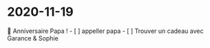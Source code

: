 # 2020-11-19

📅 Anniversaire Papa !
    - [ ] appeller papa
    - [ ] Trouver un cadeau avec Garance & Sophie

